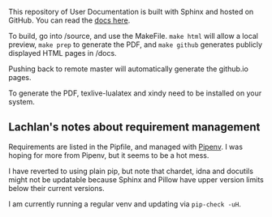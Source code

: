 This repository of User Documentation is built with Sphinx and hosted on
GitHub.  You can read the [docs here](https://unsw-restech.github.io/).

To build, go into /source, and use the MakeFile.  `make html` will allow
a local preview, `make prep` to generate the PDF, and `make github`
generates publicly displayed HTML pages in /docs.

Pushing back to remote master will automatically generate the github.io
pages.

To generate the PDF, texlive-lualatex and xindy need to be installed on
your system.


## Lachlan's notes about requirement management

Requirements are listed in the Pipfile, and managed with
[Pipenv](https://pipenv-fork.readthedocs.io/en/latest/basics.html).  I
was hoping for more from Pipenv, but it seems to be a hot mess.

I have reverted to using plain pip, but note that chardet, idna and
docutils might not be updatable because Sphinx and Pillow have upper
version limits below their current versions.

I am currently running a regular venv and updating via `pip-check -uH`.
